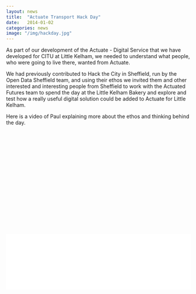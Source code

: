 ```yaml
---
layout: news
title:  "Actuate Transport Hack Day"
date:   2014-01-02
categories: news
image: "/img/hackday.jpg"
---
```


As part of our development of the Actuate -  Digital Service that we have developed for CITU at Little Kelham, we needed to understand what people, who were going to live there, wanted from Actuate.

We had previously contributed to Hack the City in Sheffield, run by the Open Data Sheffield team, and using their ethos we invited them and other interested and interesting people from Sheffield  to work with the Actuated Futures team to spend the day at the Little Kelham Bakery and explore and test how a really useful digital solution could be added to  Actuate for Little Kelham.

Here is a video of Paul explaining more about the ethos and thinking behind the day.

<div class="resp-wrap" style="padding-top:56%"><iframe src="//player.vimeo.com/video/78278882" width="100%" frameborder="0" webkitallowfullscreen mozallowfullscreen allowfullscreen></iframe></div>
